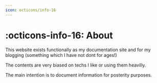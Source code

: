 ```yaml
---
icon: octicons/info-16
---
```


# :octicons-info-16: About

This website exists functionally as my documentation site and for my blogging (something which I have not dont for ages!)

The contents are very biased on techs I like or using them heavilly.

The main intention is to document information for posterity purposes.
